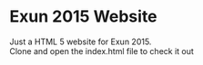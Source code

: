 # Exun 2015 Website
Just a HTML 5 website for Exun 2015.
<br> Clone and open the index.html file to check it out
